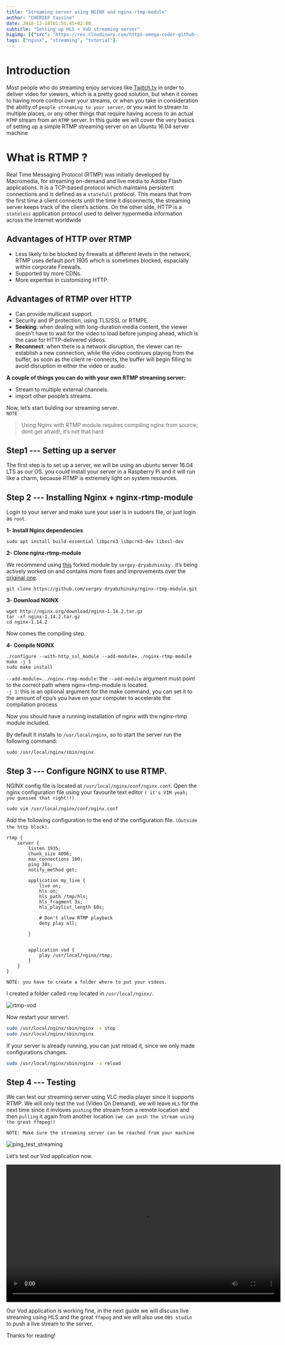 ```yaml
---
title: "Streaming server using NGINX and nginx-rtmp-module"
author: "CHERIEF Yassine"
date: 2018-12-18T01:55:45+02:00
subtitle: "Setting up HLS + VoD streaming server"
bigimg: [{"src": "https://res.cloudinary.com/https-omega-coder-github-io/image/upload/b_rgb:000000,o_77/v1545163092/nginx.png", "desc":"Streaming using NGINX"}]
tags: ["nginx", "streaming", "tutorial"]
---
```


# Introduction

Most people who do streaming enjoy services like [Twitch.tv](https://www.twitch.tv/) in order to deliver video for viewers, which is a pretty good solution, but when it comes to having more control over your streams, or when you take in consideration the ability of `people streaming to your server`, or you want to stream to multiple places, or any other things that require having access to an actual `RTMP` stream from an `RTMP` server.
In this guide we will cover the very basics of setting up a simple RTMP streaming server on an Ubuntu 16.04 server machine  

# What is RTMP ?
Real Time Messaging Protocol (RTMP) was initially developed by Macromedia, for streaming on-demand and live media to Adobe Flash applications. It is a TCP-based protocol which maintains persistent connections and is defined as a `statefull` protocol. This means that from the first time a client connects until the time it disconnects, the streaming server keeps track of the client’s actions. On the other side, HTTP is a `stateless` application protocol used to deliver hypermedia information across the Internet worldwide

## Advantages of HTTP over RTMP
- Less likely to be blocked by firewalls at different levels in the network, RTMP uses default port 1935 which is sometimes blocked, espacially within corporate Firewalls.
- Supported by more CDNs.
- More expertise in customizing HTTP.

## Advantages of RTMP over HTTP
- Can provide multicast support.
- Security and IP protection, using TLS/SSL or RTMPE.
- **Seeking**: when dealing with long-duration media content, the viewer doesn’t have to wait for the video to load before jumping ahead, which is the case for HTTP-delivered videos.
- **Reconnect**: when there is a network disruption, the viewer can re-establish a new connection, while the video continues playing from the buffer, as soon as the client re-connects, the buffer will begin filling to avoid disruption in either the video or audio.

  

**A couple of things you can do with your own RTMP streaming server:**  

- Stream to multiple external channels.
- import other people’s streams.

Now, let’s start bulding our streaming server.  
`NOTE`  

> Using Nginx with RTMP module requires compiling nginx from source;<br> dont get afraid!, it’s not that hard

## Step1 --- Setting up a server
The first step is to set up a server, we will be using an ubuntu server 16.04 LTS as our OS.
you could install your server in a Raspberry Pi and it will run like a charm, because RTMP is extremely light on system resources.

## Step 2 --- Installing Nginx + nginx-rtmp-module

Login to your server and make sure your user is in sudoers file, or just login as `root`.  

**1- Install Nginx dependencies**  

```
sudo apt install build-essential libpcre3 libpcre3-dev libssl-dev
```

**2- Clone nginx-rtmp-module**

We recommend using [this](https://github.com/sergey-dryabzhinsky/nginx-rtmp-module) forked module by `sergey-dryabzhinsky` . it’s being actively worked on and contains more fixes and improvements over the [original one](https://github.com/arut/nginx-rtmp-module).  

```
git clone https://github.com/sergey-dryabzhinsky/nginx-rtmp-module.git
```

**3- Download NGINX**

```
wget http://nginx.org/download/nginx-1.14.2.tar.gz
tar -xf nginx-1.14.2.tar.gz
cd nginx-1.14.2
```
Now comes the compiling step.

**4- Compile NGINX**

```
./configure --with-http_ssl_module --add-module=../nginx-rtmp-module
make -j 1 
sudo make install
```

`--add-module=../nginx-rtmp-module`: the `--add-module` argument must point to the correct path where nginx-rtmp-module is located.  
`-j 1`: this is an optional argument for the make command, you can set it to the amount of cpu’s you have on your computer to accelerate the compilation process

Now you should have a running installation of nginx with the nginx-rtmp module included.

By default it installs to `/usr/local/nginx`, so to start the server run the following command:

```
sudo /usr/local/nginx/sbin/nginx
```

## Step 3 --- Configure NGINX to use RTMP.

NGINX config file is located at `/usr/local/nginx/conf/nginx.conf`. Open the nginx configuration file using your favourite text editor `( it's VIM yeah; you guessed that right!!)`

```
sudo vim /usr/local/nginx/conf/nginx.conf
```

Add the following configuration to the end of the configuration file. `(Outside the http block)`.

```
rtmp {
    server {
        listen 1935;
        chunk_size 4096;
        max_connections 100;
        ping 30s;
        notify_method get;

        application my_live {
            live on;
            hls on;
            hls_path /tmp/hls;
            hls_fragment 3s;
            hls_playlist_length 60s;
            
            # Don't allow RTMP playback
            deny play all;

        }


        application vod {
            play /usr/local/nginx/rtmp;
        }
    }
}
```

`NOTE: you have to create a folder where to put your videos.`

I created a folder called `rtmp` located in `/usr/local/nginx/`.

![rtmp-vod](https://res.cloudinary.com/https-omega-coder-github-io/image/upload/v1545171502/rtmp_vod.png)

Now restart your server!.  

```sh
sudo /usr/local/nginx/sbin/nginx -s stop
sudo /usr/local/nginx/sbin/nginx
```

If your server is already running, you can just reload it, since we only made configurations changes.

```sh
sudo /usr/local/nginx/sbin/nginx -s reload
```

## Step 4 --- Testing

We can test our streaming server using VLC media player since it supports RTMP. We will only test the `Vod` (Video On Demand), we will leave `HLS` for the next time since it invloves `pushing` the stream from a remote location and then `pulling` it again from another location `(we can push the stream using the great ffmpeg!)`


`NOTE: Make sure the streaming server can be reached from your machine`


![ping_test_streaming](https://res.cloudinary.com/https-omega-coder-github-io/image/upload/v1545172346/ping_test_streaming.png)

Let’s test our Vod application now.

<video width="720" height="auto" controls>
  <source src="https://res.cloudinary.com/https-omega-coder-github-io/video/upload/v1545173181/2018-12-18_23-44-04.mp4" type="video/mp4">
  Your browser does not support the video tag.
</video>

Our Vod application is working fine, in the next guide we will discuss live streaming using HLS and the great `ffmpeg` and we will also use `OBS studio` to push a live stream to the server.

Thanks for reading!




























